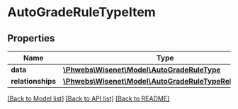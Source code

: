 # AutoGradeRuleTypeItem

## Properties
Name | Type | Description | Notes
------------ | ------------- | ------------- | -------------
**data** | [**\Phwebs\Wisenet\Model\AutoGradeRuleType**](AutoGradeRuleType.md) |  | [optional] 
**relationships** | [**\Phwebs\Wisenet\Model\AutoGradeRuleTypeRelationships**](AutoGradeRuleTypeRelationships.md) |  | [optional] 

[[Back to Model list]](../../README.md#documentation-for-models) [[Back to API list]](../../README.md#documentation-for-api-endpoints) [[Back to README]](../../README.md)

